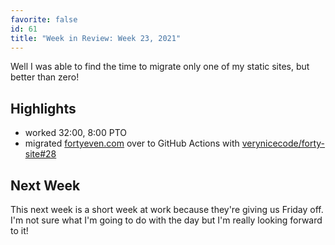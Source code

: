 ```yaml
---
favorite: false
id: 61
title: "Week in Review: Week 23, 2021"
---
```


Well I was able to find the time to migrate only one of my static sites, but
better than zero!

## Highlights

* worked 32:00, 8:00 PTO
* migrated [fortyeven.com](https://www.fortyeven.com) over to GitHub Actions
  with [verynicecode/forty-site#28][pull-28]

## Next Week

This next week is a short week at work because they're giving us Friday off. I'm
not sure what I'm going to do with the day but I'm really looking forward to it!

[pull-28]: https://github.com/verynicecode/forty-site/pull/28
[gh-activity]: https://github.com/search?s=created&o=desc&q=author:jonallured+created:2021-06-06..2021-06-12
